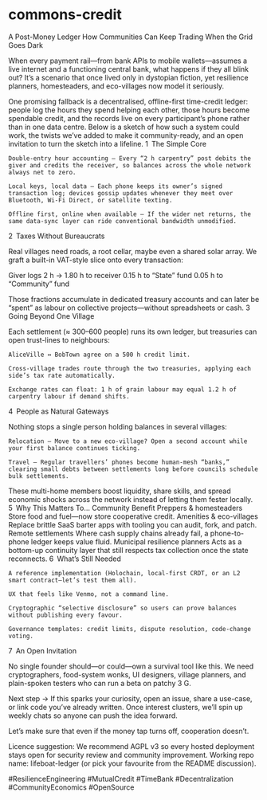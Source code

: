 # commons-credit

A Post-Money Ledger
How Communities Can Keep Trading When the Grid Goes Dark

When every payment rail—from bank APIs to mobile wallets—assumes a live internet and a functioning central bank, what happens if they all blink out? It’s a scenario that once lived only in dystopian fiction, yet resilience planners, homesteaders, and eco-villages now model it seriously.

One promising fallback is a decentralised, offline-first time-credit ledger: people log the hours they spend helping each other, those hours become spendable credit, and the records live on every participant’s phone rather than in one data centre.
Below is a sketch of how such a system could work, the twists we’ve added to make it community-ready, and an open invitation to turn the sketch into a lifeline.
1 The Simple Core

    Double-entry hour accounting – Every “2 h carpentry” post debits the giver and credits the receiver, so balances across the whole network always net to zero.

    Local keys, local data – Each phone keeps its owner’s signed transaction log; devices gossip updates whenever they meet over Bluetooth, Wi-Fi Direct, or satellite texting.

    Offline first, online when available – If the wider net returns, the same data-sync layer can ride conventional bandwidth unmodified.

2 Taxes Without Bureaucrats

Real villages need roads, a root cellar, maybe even a shared solar array. We graft a built-in VAT-style slice onto every transaction:

Giver logs 2 h  →
  1.80 h to receiver
  0.15 h to “State” fund
  0.05 h to “Community” fund

Those fractions accumulate in dedicated treasury accounts and can later be “spent” as labour on collective projects—without spreadsheets or cash.
3 Going Beyond One Village

Each settlement (≈ 300–600 people) runs its own ledger, but treasuries can open trust-lines to neighbours:

    AliceVille ↔ BobTown agree on a 500 h credit limit.

    Cross-village trades route through the two treasuries, applying each side’s tax rate automatically.

    Exchange rates can float: 1 h of grain labour may equal 1.2 h of carpentry labour if demand shifts.

4 People as Natural Gateways

Nothing stops a single person holding balances in several villages:

    Relocation – Move to a new eco-village? Open a second account while your first balance continues ticking.

    Travel – Regular travellers’ phones become human-mesh “banks,” clearing small debts between settlements long before councils schedule bulk settlements.

These multi-home members boost liquidity, share skills, and spread economic shocks across the network instead of letting them fester locally.
5 Why This Matters To…
Community	Benefit
Preppers & homesteaders	Store food and fuel—now store cooperative credit.
Amenities & eco-villages	Replace brittle SaaS barter apps with tooling you can audit, fork, and patch.
Remote settlements	Where cash supply chains already fail, a phone-to-phone ledger keeps value fluid.
Municipal resilience planners	Acts as a bottom-up continuity layer that still respects tax collection once the state reconnects.
6 What’s Still Needed

    A reference implementation (Holochain, local-first CRDT, or an L2 smart contract—let’s test them all).

    UX that feels like Venmo, not a command line.

    Cryptographic “selective disclosure” so users can prove balances without publishing every favour.

    Governance templates: credit limits, dispute resolution, code-change voting.

7 An Open Invitation

No single founder should—or could—own a survival tool like this. We need cryptographers, food-system wonks, UI designers, village planners, and plain-spoken testers who can run a beta on patchy 3 G.

Next step → If this sparks your curiosity, open an issue, share a use-case, or link code you’ve already written. Once interest clusters, we’ll spin up weekly chats so anyone can push the idea forward.

Let’s make sure that even if the money tap turns off, cooperation doesn’t.

Licence suggestion: We recommend AGPL v3 so every hosted deployment stays open for security review and community improvement.
Working repo name: lifeboat-ledger (or pick your favourite from the README discussion).

#ResilienceEngineering #MutualCredit #TimeBank #Decentralization #CommunityEconomics #OpenSource
